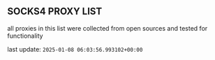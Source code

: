 ## SOCKS4 PROXY LIST

all proxies in this list were collected from open sources and tested for functionality

last update: `2025-01-08 06:03:56.993102+00:00`